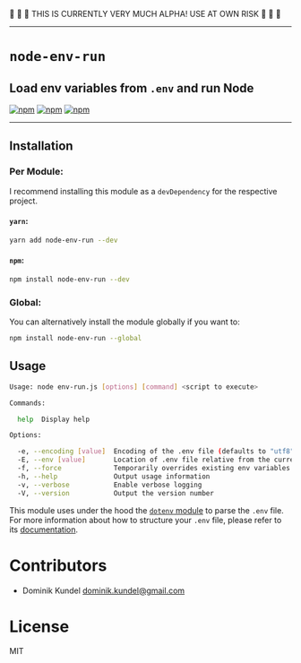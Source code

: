 :rotating_light: :rotating_light: :rotating_light: THIS IS CURRENTLY VERY MUCH ALPHA! USE AT OWN RISK :rotating_light: :rotating_light: :rotating_light:

---

# `node-env-run`
## Load env variables from `.env` and run Node

[![npm](https://img.shields.io/npm/v/node-env-run.svg?style=flat-square)](https://npmjs.com/packages/node-env-run) [![npm](https://img.shields.io/npm/dt/node-env-run.svg?style=flat-square)](https://npmjs.com/packages/node-env-run) [![npm](https://img.shields.io/npm/l/node-env-run.svg?style=flat-square)](/LICENSE)

---

## Installation

### Per Module:

I recommend installing this module as a `devDependency` for the respective project.

#### `yarn`:

```bash
yarn add node-env-run --dev
```

#### `npm`:

```bash
npm install node-env-run --dev
```

### Global:

You can alternatively install the module globally if you want to:

```bash
npm install node-env-run --global 
```

## Usage 

```bash
Usage: node env-run.js [options] [command] <script to execute>

Commands:

  help  Display help

Options:

  -e, --encoding [value]  Encoding of the .env file (defaults to "utf8")
  -E, --env [value]       Location of .env file relative from the current working directory (defaults to ".env")
  -f, --force             Temporarily overrides existing env variables with the ones in the .env file
  -h, --help              Output usage information
  -v, --verbose           Enable verbose logging
  -V, --version           Output the version number
```

This module uses under the hood the [`dotenv` module](https://www.npmjs.com/package/dotenv) to parse the `.env` file. For more information about how to structure your `.env` file, please refer to its [documentation](https://www.npmjs.com/package/dotenv#rules).

# Contributors

- Dominik Kundel <dominik.kundel@gmail.com>

# License

MIT